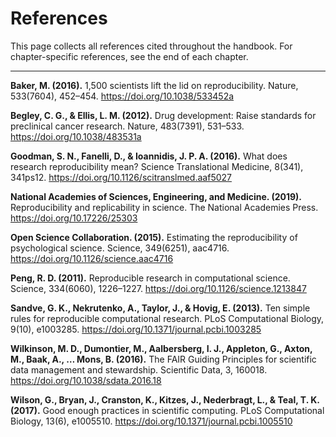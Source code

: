 # References

This page collects all references cited throughout the handbook. For chapter-specific references, see the end of each chapter.

---

**Baker, M. (2016).** 1,500 scientists lift the lid on reproducibility. Nature, 533(7604), 452–454. https://doi.org/10.1038/533452a

**Begley, C. G., & Ellis, L. M. (2012).** Drug development: Raise standards for preclinical cancer research. Nature, 483(7391), 531–533. https://doi.org/10.1038/483531a

**Goodman, S. N., Fanelli, D., & Ioannidis, J. P. A. (2016).** What does research reproducibility mean? Science Translational Medicine, 8(341), 341ps12. https://doi.org/10.1126/scitranslmed.aaf5027

**National Academies of Sciences, Engineering, and Medicine. (2019).** Reproducibility and replicability in science. The National Academies Press. https://doi.org/10.17226/25303

**Open Science Collaboration. (2015).** Estimating the reproducibility of psychological science. Science, 349(6251), aac4716. https://doi.org/10.1126/science.aac4716

**Peng, R. D. (2011).** Reproducible research in computational science. Science, 334(6060), 1226–1227. https://doi.org/10.1126/science.1213847

**Sandve, G. K., Nekrutenko, A., Taylor, J., & Hovig, E. (2013).** Ten simple rules for reproducible computational research. PLoS Computational Biology, 9(10), e1003285. https://doi.org/10.1371/journal.pcbi.1003285

**Wilkinson, M. D., Dumontier, M., Aalbersberg, I. J., Appleton, G., Axton, M., Baak, A., … Mons, B. (2016).** The FAIR Guiding Principles for scientific data management and stewardship. Scientific Data, 3, 160018. https://doi.org/10.1038/sdata.2016.18

**Wilson, G., Bryan, J., Cranston, K., Kitzes, J., Nederbragt, L., & Teal, T. K. (2017).** Good enough practices in scientific computing. PLoS Computational Biology, 13(6), e1005510. https://doi.org/10.1371/journal.pcbi.1005510
